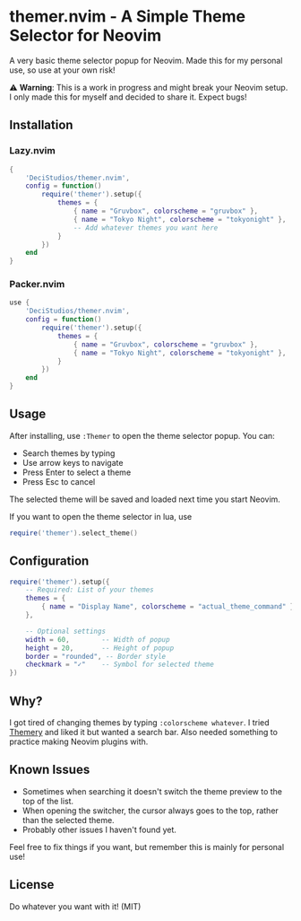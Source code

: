 # themer.nvim - A Simple Theme Selector for Neovim

A very basic theme selector popup for Neovim. Made this for my personal use, so use at your own risk!

⚠️ **Warning**: This is a work in progress and might break your Neovim setup. I only made this for myself and decided to share it. Expect bugs!

## Installation

### Lazy.nvim
```lua
{
    'DeciStudios/themer.nvim',
    config = function()
        require('themer').setup({
            themes = {
                { name = "Gruvbox", colorscheme = "gruvbox" },
                { name = "Tokyo Night", colorscheme = "tokyonight" },
                -- Add whatever themes you want here
            }
        })
    end
}
```

### Packer.nvim
```lua
use {
    'DeciStudios/themer.nvim',
    config = function()
        require('themer').setup({
            themes = {
                { name = "Gruvbox", colorscheme = "gruvbox" },
                { name = "Tokyo Night", colorscheme = "tokyonight" },
            }
        })
    end
}
```

## Usage

After installing, use `:Themer` to open the theme selector popup. You can:
- Search themes by typing
- Use arrow keys to navigate
- Press Enter to select a theme
- Press Esc to cancel

The selected theme will be saved and loaded next time you start Neovim.

If you want to open the theme selector in lua, use 
```lua
require('themer').select_theme()
```

## Configuration

```lua
require('themer').setup({
    -- Required: List of your themes
    themes = {
        { name = "Display Name", colorscheme = "actual_theme_command" },
    },

    -- Optional settings
    width = 60,        -- Width of popup
    height = 20,       -- Height of popup
    border = "rounded", -- Border style
    checkmark = "✓"    -- Symbol for selected theme
})
```

## Why?

I got tired of changing themes by typing `:colorscheme whatever`. I tried [Themery](https://github.com/zaldih/themery.nvim) and liked it but wanted a search bar. Also needed something to practice making Neovim plugins with.

## Known Issues

- Sometimes when searching it doesn't switch the theme preview to the top of the list.
- When opening the switcher, the cursor always goes to the top, rather than the selected theme.
- Probably other issues I haven't found yet.

Feel free to fix things if you want, but remember this is mainly for personal use!

## License

Do whatever you want with it! (MIT)
